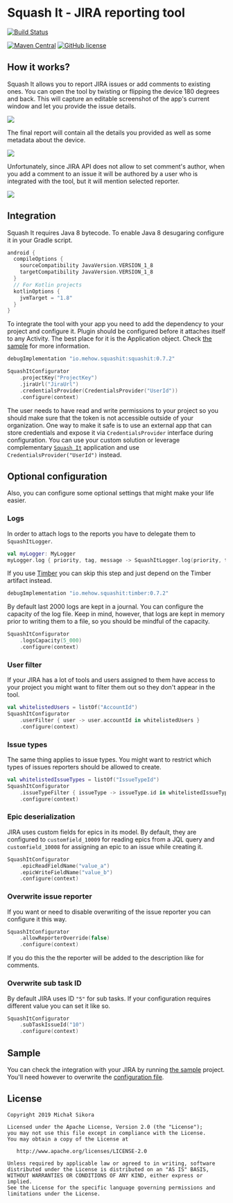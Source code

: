 # Squash It - JIRA reporting tool

[![Build Status](https://app.bitrise.io/app/d05c685963b4f009/status.svg?token=BcDiRXjSbF_95LiAmxH26w&branch=master)](https://app.bitrise.io/app/d05c685963b4f009)

[![Maven Central](https://maven-badges.herokuapp.com/maven-central/io.mehow.squashit/squashit/badge.svg)](https://search.maven.org/search?q=g:io.mehow.squashit)
[![GitHub license](https://img.shields.io/badge/license-Apache%20License%202.0-blue.svg?style=flat)](https://www.apache.org/licenses/LICENSE-2.0)

## How it works?

Squash It allows you to report JIRA issues or add comments to existing ones. You can open the tool by twisting or flipping the device 180 degrees and back. This will capture an editable screenshot of the app's current window and let you provide the issue details.

![](images/sample-report.gif)

The final report will contain all the details you provided as well as some metadata about the device.

![](images/sample-new-issue.png)

Unfortunately, since JIRA API does not allow to set comment's author, when you add a comment to an issue it will be authored by a user who is integrated with the tool, but it will mention selected reporter.

![](images/sample-add-comment.png)

## Integration

Squash It requires Java 8 bytecode. To enable Java 8 desugaring configure it in your Gradle script.

```groovy
android {
  compileOptions {
    sourceCompatibility JavaVersion.VERSION_1_8
    targetCompatibility JavaVersion.VERSION_1_8
  }
  // For Kotlin projects
  kotlinOptions {
    jvmTarget = "1.8"
  }
}
```

To integrate the tool with your app you need to add the dependency to your project and configure it. Plugin should be configured before it attaches itself to any Activity. The best place for it is the Application object. Check [the sample](sample/) for more information.

```groovy
debugImplementation "io.mehow.squashit:squashit:0.7.2"
```

```kotlin
SquashItConfigurator
    .projectKey("ProjectKey")
    .jiraUrl("JiraUrl")
    .credentialsProvider(CredentialsProvider("UserId"))
    .configure(context)
```

The user needs to have read and write permissions to your project so you should make sure that the token is not accessible outside of your organization. One way to make it safe is to use an external app that can store credentials and expose it via `CredentialsProvider` interface during configuration. You can use your custom solution or leverage complementary [`Squash It`](squash-it/app) application and use `CredentialsProvider("UserId")` instead.

## Optional configuration

Also, you can configure some optional settings that might make your life easier.

### Logs

In order to attach logs to the reports you have to delegate them to `SquashItLogger`.

```kotlin
val myLogger: MyLogger
myLogger.log { priority, tag, message -> SquashItLogger.log(priority, tag, message) }
```

If you use [Timber](https://github.com/JakeWharton/timber) you can skip this step and just depend on the Timber artifact instead.

```groovy
debugImplementation "io.mehow.squashit:timber:0.7.2"
```

By default last 2000 logs are kept in a journal. You can configure the capacity of the log file. Keep in mind, however, that logs are kept in memory prior to writing them to a file, so you should be mindful of the capacity.

```kotlin
SquashItConfigurator
    .logsCapacity(5_000)
    .configure(context)
```

### User filter

If your JIRA has a lot of tools and users assigned to them have access to your project you might want to filter them out so they don't appear in the tool.

```kotlin
val whitelistedUsers = listOf("AccountId")
SquashItConfigurator
    .userFilter { user -> user.accountId in whitelistedUsers }
    .configure(context)
```

### Issue types

The same thing applies to issue types. You might want to restrict which types of issues reporters should be allowed to create.

```kotlin
val whitelistedIssueTypes = listOf("IssueTypeId")
SquashItConfigurator
    .issueTypeFilter { issueType -> issueType.id in whitelistedIssueTypes }
    .configure(context)
```

### Epic deserialization

JIRA uses custom fields for epics in its model. By default, they are configured to `customfield_10009` for reading epics from a JQL query and `customfield_10008` for assigning an epic to an issue while creating it.

```kotlin
SquashItConfigurator
    .epicReadFieldName("value_a")
    .epicWriteFieldName("value_b")
    .configure(context)
```

### Overwrite issue reporter

If you want or need to disable overwriting of the issue reporter you can configure it this way.

```kotlin
SquashItConfigurator
    .allowReporterOverride(false)
    .configure(context)
```

If you do this the the reporter will be added to the description like for comments.

### Overwrite sub task ID

By default JIRA uses ID `"5"` for sub tasks. If your configuration requires different value you can set it like so.

```kotlin
SquashItConfigurator
    .subTaskIssueId("10")
    .configure(context)
```

## Sample

You can check the integration with your JIRA by running [the sample](sample/) project. You'll need however to overwrite the [configuration file](sample/src/main/java/io/mehow/squashit/sample/SampleApplication.kt).

## License

    Copyright 2019 Michał Sikora

    Licensed under the Apache License, Version 2.0 (the "License");
    you may not use this file except in compliance with the License.
    You may obtain a copy of the License at

       http://www.apache.org/licenses/LICENSE-2.0

    Unless required by applicable law or agreed to in writing, software
    distributed under the License is distributed on an "AS IS" BASIS,
    WITHOUT WARRANTIES OR CONDITIONS OF ANY KIND, either express or implied.
    See the License for the specific language governing permissions and
    limitations under the License.

